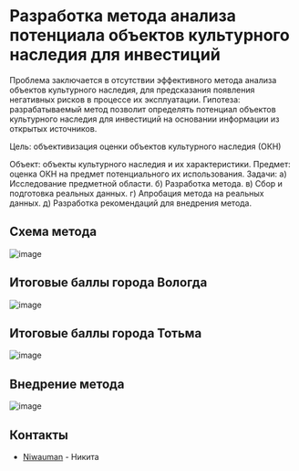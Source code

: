 # Разработка метода анализа потенциала объектов культурного наследия для инвестиций

Проблема заключается в отсутствии эффективного метода анализа объектов культурного наследия, для предсказания появления негативных рисков в процессе их эксплуатации. 
Гипотеза: разрабатываемый метод позволит определять потенциал объектов культурного наследия для инвестиций на основании информации из открытых источников.

Цель: объективизация оценки объектов культурного наследия (ОКН)


Объект: объекты культурного наследия и их характеристики.
Предмет: оценка ОКН на предмет потенциального их использования.
Задачи:
а)	Исследование предметной области.
б)	Разработка метода.
в)	Сбор и подготовка реальных данных.
г)	Апробация метода на реальных данных.
д)	Разработка рекомендаций для внедрения метода.


## Схема метода
![image](https://github.com/user-attachments/assets/376a2aa9-1aaa-43ac-9ef3-aec2ad8d6e75)

## Итоговые баллы города Вологда
![image](https://github.com/user-attachments/assets/580a3fcb-92fd-4616-ad0d-218095a4d4b5)

## Итоговые баллы города Тотьма
![image](https://github.com/user-attachments/assets/9d4c26f3-ed62-43cf-868f-c3e443b9b3b8)

## Внедрение метода
![image](https://github.com/user-attachments/assets/0f3eb116-bc99-4d99-9d9b-4b624dde5e57)



## Контакты
- [Niwauman](https://t.me/Niwauman) - Никита
